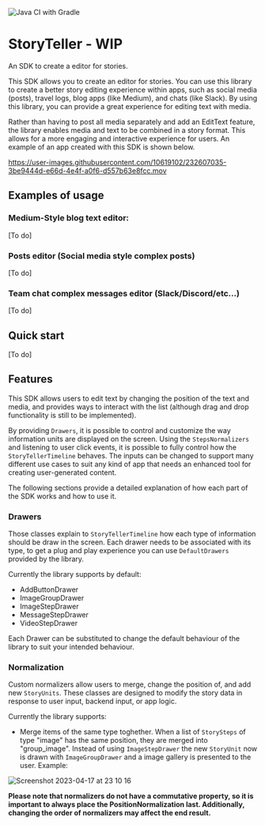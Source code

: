 ![Java CI with Gradle](https://github.com/leandroBorgesFerreira/StoryTeller/workflows/Build%20and%20test/badge.svg)


# StoryTeller - WIP

An SDK to create a editor for stories. 

This SDK allows you to create an editor for stories. You can use this library to create a better story editing experience within apps, such as social media (posts), travel logs, blog apps (like Medium), and chats (like Slack). By using this library, you can provide a great experience for editing text with media.

Rather than having to post all media separately and add an EditText feature, the library enables media and text to be combined in a story format. This allows for a more engaging and interactive experience for users. An example of an app created with this SDK is shown below.

https://user-images.githubusercontent.com/10619102/232607035-3be9444d-e66d-4e4f-a0f6-d557b63e8fcc.mov

## Examples of usage

### Medium-Style blog text editor: 
[To do]

### Posts editor (Social media style complex posts) 
[To do]

### Team chat complex messages editor (Slack/Discord/etc...)
[To do]

## Quick start
[To do]

## Features

This SDK allows users to edit text by changing the position of the text and media, and provides ways to interact with the list (although drag and drop functionality is still to be implemented).

By providing `Drawers`, it is possible to control and customize the way information units are displayed on the screen. Using the `StepsNormalizers` and listening to user click events, it is possible to fully control how the `StoryTellerTimeline` behaves. The inputs can be changed to support many different use cases to suit any kind of app that needs an enhanced tool for creating user-generated content.

The following sections provide a detailed explanation of how each part of the SDK works and how to use it.

### Drawers

Those classes explain to `StoryTellerTimeline` how each type of information should be draw in the screen. Each drawer needs to be associated with its type, to get a plug and play experience you can use `DefaultDrawers` provided by the library. 

Currently the library supports by default: 

- AddButtonDrawer
- ImageGroupDrawer
- ImageStepDrawer
- MessageStepDrawer
- VideoStepDrawer

Each Drawer can be substituted to change the default behaviour of the library to suit your intended behaviour. 

### Normalization

Custom normalizers allow users to merge, change the position of, and add new `StoryUnits`. These classes are designed to modify the story data in response to user input, backend input, or app logic.

Currently the library supports:

- Merge items of the same type toghether. When a list of `StorySteps` of type "image" has the same position, they are merged into "group_image". Instead of using `ImageStepDrawer` the new `StoryUnit` now is drawn with `ImageGroupDrawer` and a image gallery is presented to the user. Example: 

![Screenshot 2023-04-17 at 23 10 16](https://user-images.githubusercontent.com/10619102/232611555-32ed2125-2622-4f69-8fde-e140751dbb2c.png)

**Please note that normalizers do not have a commutative property, so it is important to always place the PositionNormalization last. Additionally, changing the order of normalizers may affect the end result.**

